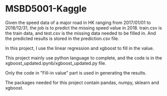 # MSBD5001-Kaggle

Given the speed data of a major road in HK ranging from 2017/01/01 to 2018/12/31, the job is to predict the missing speed value in 2018. train.csv is the train data, and test.csv is the missing data needed to be filled in. And the predicted results is stored in the prediction.csv file. 

In this project, I use the linear regression and xgboost to fill in the value.

This project mainly use python language to complete, and the code is in the xgboost_updated.ipynb/xgboost_updated.py file. 

Only the code in "Fill-in value" part is used in generating the results.

The packages needed for this project contain pandas, numpy, sklearn and xgboost.
